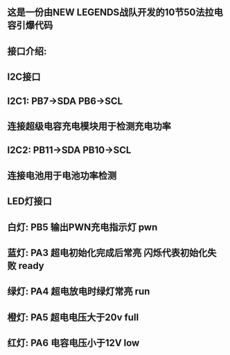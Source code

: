 ## 这是一份由NEW LEGENDS战队开发的10节50法拉电容引爆代码

##  接口介绍:
##      I2C接口
##          I2C1: PB7->SDA PB6->SCL             
##                连接超级电容充电模块用于检测充电功率
##          I2C2: PB11->SDA PB10->SCL
##                连接电池用于电池功率检测
##
##      LED灯接口
##          白灯: PB5 输出PWN充电指示灯 pwn
##          蓝灯: PA3 超电初始化完成后常亮 闪烁代表初始化失败 ready
##          绿灯: PA4 超电放电时绿灯常亮 run
##          橙灯: PA5 超电电压大于20v full
##          红灯: PA6 电容电压小于12V low
##
##
##
##
##










